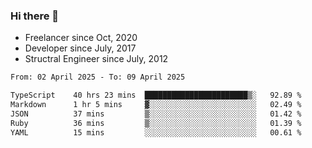 ### Hi there 👋

- Freelancer since Oct, 2020
- Developer since July, 2017
- Structral Engineer since July, 2012

<!--START_SECTION:waka-->

```txt
From: 02 April 2025 - To: 09 April 2025

TypeScript    40 hrs 23 mins  ███████████████████████▒░   92.89 %
Markdown      1 hr 5 mins     ▓░░░░░░░░░░░░░░░░░░░░░░░░   02.49 %
JSON          37 mins         ▒░░░░░░░░░░░░░░░░░░░░░░░░   01.42 %
Ruby          36 mins         ▒░░░░░░░░░░░░░░░░░░░░░░░░   01.39 %
YAML          15 mins         ░░░░░░░░░░░░░░░░░░░░░░░░░   00.61 %
```

<!--END_SECTION:waka-->
